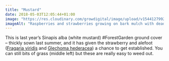 ```yaml
---
title: "Mustard"
date: 2018-05-03T12:05:44+01:00
image: "https://res.cloudinary.com/growdigital/image/upload/v1544127992/mustard-40026582610.jpg"
imageAlt: "Raspberries and strawberries growing on bark mulch with dead stalks from temporary ground cover"
---
```


This is last year’s Sinapis alba (white mustard) #ForestGarden ground cover – thickly sown last summer, and it has given the strawberry and alefoot ([Fragaria viridis](https://www.pfaf.org/user/plant.aspx?latinname=Fragaria+viridis) and [Glechoma hederacea](https://www.pfaf.org/user/Plant.aspx?LatinName=Glechoma+hederacea)) a chance to get established. You can still bits of grass (middle left) but these are really easy to weed out.
